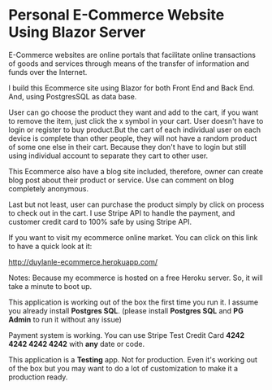 # Personal E-Commerce Website Using Blazor Server

E-Commerce websites are online portals that facilitate online transactions of goods and services through means of the transfer of information and funds over the Internet.

I build this Ecommerce site using Blazor for both Front End and Back End. And, using PostgresSQL as data base.

User can go choose the product they want and add to the cart, if you want to remove the item, just click the x symbol in your cart. User doesn't have to login or register to buy product.But the cart of each individual user on each device is complete than other people, they will not have a random product of some one else in their cart. Because they don't have to login but still using individual account to separate they cart to other user. 

This Ecommerce also have a blog site included, therefore, owner can create blog post about their product or service. Use can comment on blog completely anonymous.

Last but not least, user can purchase the product simply by click on process to check out in the cart. I use Stripe API to handle the payment, and customer credit card to 100% safe by using Stripe API.

If you want to visit my ecommerce online market. You can click on this link to have a quick look at it:

http://duylanle-ecommerce.herokuapp.com/

Notes: Because my ecommerce is hosted on a free Heroku server. So, it will take a minute to boot up.

This application is working out of the box the first time you run it. I assume you already install **Postgres SQL**. (please install **Postgres SQL** and **PG Admin** to run it without any issue)

Payment system is working. You can use Stripe Test Credit Card **4242 4242 4242 4242** with **any** date or code.

This application is a **Testing** app. Not for production. Even it's working out of the box but you may want to do a lot of customization to make it a production ready.
